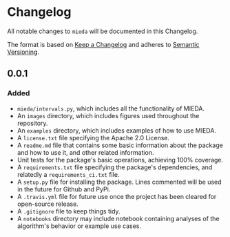 # Changelog
All notable changes to `mieda` will be documented in this Changelog.

The format is based on [Keep a Changelog](http://keepachangelog.com/en/1.0.0/) 
and adheres to [Semantic Versioning](http://semver.org/spec/v2.0.0.html).

## 0.0.1
### Added

- `mieda/intervals.py`, which includes all the functionality of MIEDA. 
- An `images` directory, which includes figures used throughout the 
repository. 
- An `examples` directory, which includes examples of how to use MIEDA.
- A `license.txt` file specifying the Apache 2.0 License. 
- A `readme.md` file that contains some basic information about the 
package and how to use it, and other related information. 
- Unit tests for the package's basic operations, achieving 100% 
coverage.
- A `requirements.txt` file specifying the package's dependencies, and 
relatedly a `requirements_ci.txt` file. 
- A `setup.py` file for installing the package. Lines commented will 
be used in the future for Github and PyPi. 
- A `.travis.yml` file for future use once the project has been cleared 
for open-source release. 
- A `.gitignore` file to keep things tidy. 
- A `notebooks` directory may include notebook containing analyses 
of the algorithm's behavior or example use cases. 